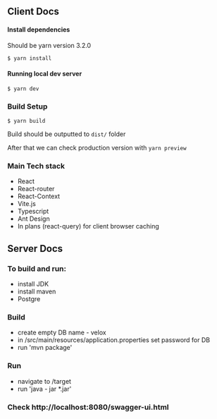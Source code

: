 ## Client Docs
#### Install dependencies
Should be yarn version 3.2.0
```
$ yarn install
```

#### Running local dev server
```
$ yarn dev
```

### Build Setup

```
$ yarn build
```

Build should be outputted to `dist/` folder

After that we can check production version with `yarn preview`

### Main Tech stack

* React
* React-router
* React-Context
* Vite.js
* Typescript
* Ant Design
* In plans (react-query) for client browser caching


## Server Docs

### To build and run:
- install JDK
- install maven
- Postgre

### Build
- create empty DB name - velox
- in /src/main/resources/application.properties set password for DB
- run 'mvn package'

### Run
- navigate to /target
- run 'java - jar *.jar'

### Check http://localhost:8080/swagger-ui.html